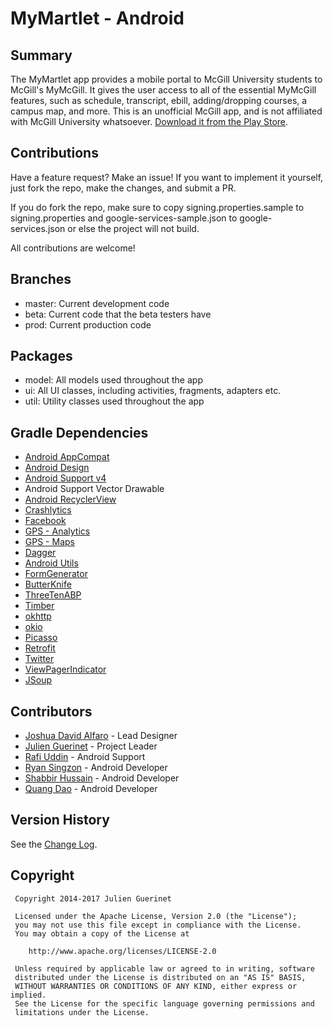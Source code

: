 # MyMartlet - Android

## Summary
The MyMartlet app provides a mobile portal to McGill University students to McGill's MyMcGill. It gives the user access to all of the essential MyMcGill features, such as schedule, transcript, ebill, adding/dropping courses, a campus map, and more. 
This is an unofficial McGill app, and is not affiliated with McGill University whatsoever. [Download it from the Play Store](https://play.google.com/store/apps/details?id=ca.appvelopers.mcgillmobile). 

## Contributions
Have a feature request? Make an issue! If you want to implement it yourself, just fork the repo, make the changes, and submit a PR. 

If you do fork the repo, make sure to copy signing.properties.sample to signing.properties and google-services-sample.json to google-services.json or else the project will not build.

All contributions are welcome!

## Branches
* master: Current development code
* beta: Current code that the beta testers have
* prod: Current production code

## Packages
* model: All models used throughout the app
* ui: All UI classes, including activities, fragments, adapters etc.
* util: Utility classes used throughout the app

## Gradle Dependencies
* [Android AppCompat](http://developer.android.com/tools/support-library/features.html#v7-appcompat)
* [Android Design](http://developer.android.com/tools/support-library/features.html#design)
* [Android Support v4](http://developer.android.com/tools/support-library/features.html#v4)
* Android Support Vector Drawable
* [Android RecyclerView](http://developer.android.com/tools/support-library/features.html#v7-recyclerview)
* [Crashlytics](http://try.crashlytics.com/sdk-android/)
* [Facebook](https://github.com/facebook/facebook-android-sdk)
* [GPS - Analytics](https://developers.google.com/analytics/devguides/collection/android/v4/)
* [GPS - Maps](https://developers.google.com/maps/documentation/android-api/)
* [Dagger](http://google.github.io/dagger)
* [Android Utils](https://github.com/jguerinet/android-utils)
* [FormGenerator](https://github.com/jguerinet/form-generator)
* [ButterKnife](https://github.com/JakeWharton/butterknife)
* [ThreeTenABP](https://github.com/JakeWharton/ThreeTenABP)
* [Timber](https://github.com/JakeWharton/timber)
* [okhttp](https://github.com/square/okhttp)
* [okio](https://github.com/square/okio)
* [Picasso](https://github.com/square/picasso)
* [Retrofit](https://github.com/square/retrofit)
* [Twitter](https://dev.twitter.com/mopub/android)
* [ViewPagerIndicator](https://github.com/JakeWharton/ViewPagerIndicator)
* [JSoup](https://github.com/jhy/jsoup)

## Contributors
* [Joshua David Alfaro](https://github.com/JDAlfaro) - Lead Designer
* [Julien Guerinet](https://github.com/jguerinet) - Project Leader
* [Rafi Uddin](https://github.com/AdnanUddin) - Android Support
* [Ryan Singzon](https://github.com/rsingzon) - Android Developer
* [Shabbir Hussain](https://github.com/shabbir-hussain) - Android Developer
* [Quang Dao](https://github.com/nqdao) - Android Developer

## Version History
See the [Change Log](CHANGELOG.md).

## Copyright
	 Copyright 2014-2017 Julien Guerinet

	 Licensed under the Apache License, Version 2.0 (the "License");
	 you may not use this file except in compliance with the License.
	 You may obtain a copy of the License at

	    http://www.apache.org/licenses/LICENSE-2.0

	 Unless required by applicable law or agreed to in writing, software
	 distributed under the License is distributed on an "AS IS" BASIS,
	 WITHOUT WARRANTIES OR CONDITIONS OF ANY KIND, either express or implied.
	 See the License for the specific language governing permissions and
	 limitations under the License.